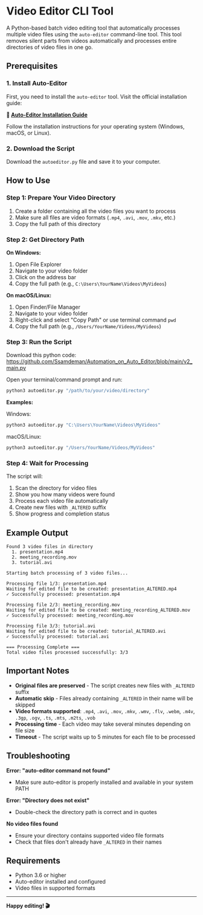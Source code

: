 # Video Editor CLI Tool

A Python-based batch video editing tool that automatically processes multiple video files using the `auto-editor` command-line tool. This tool removes silent parts from videos automatically and processes entire directories of video files in one go.

## Prerequisites

### 1. Install Auto-Editor

First, you need to install the `auto-editor` tool. Visit the official installation guide:

**🔗 [Auto-Editor Installation Guide](https://github.com/WyattBlue/auto-editor)**

Follow the installation instructions for your operating system (Windows, macOS, or Linux).

### 2. Download the Script

Download the `autoeditor.py` file and save it to your computer.

## How to Use

### Step 1: Prepare Your Video Directory

1. Create a folder containing all the video files you want to process
2. Make sure all files are video formats (`.mp4`, `.avi`, `.mov`, `.mkv`, etc.)
3. Copy the full path of this directory

### Step 2: Get Directory Path

**On Windows:**
1. Open File Explorer
2. Navigate to your video folder
3. Click on the address bar
4. Copy the full path (e.g., `C:\Users\YourName\Videos\MyVideos`)

**On macOS/Linux:**
1. Open Finder/File Manager
2. Navigate to your video folder
3. Right-click and select "Copy Path" or use terminal command `pwd`
4. Copy the full path (e.g., `/Users/YourName/Videos/MyVideos`)

### Step 3: Run the Script

Download this python code: https://github.com/Ssamdeman/Automation_on_Auto_Editor/blob/main/v2_main.py

Open your terminal/command prompt and run:

```bash
python3 autoeditor.py "/path/to/your/video/directory"
```

**Examples:**

Windows:
```bash
python3 autoeditor.py "C:\Users\YourName\Videos\MyVideos"
```

macOS/Linux:
```bash
python3 autoeditor.py "/Users/YourName/Videos/MyVideos"
```

### Step 4: Wait for Processing

The script will:
1. Scan the directory for video files
2. Show you how many videos were found
3. Process each video file automatically
4. Create new files with `_ALTERED` suffix
5. Show progress and completion status

## Example Output

```
Found 3 video files in directory
  1. presentation.mp4
  2. meeting_recording.mov
  3. tutorial.avi

Starting batch processing of 3 video files...

Processing file 1/3: presentation.mp4
Waiting for edited file to be created: presentation_ALTERED.mp4
✓ Successfully processed: presentation.mp4

Processing file 2/3: meeting_recording.mov
Waiting for edited file to be created: meeting_recording_ALTERED.mov
✓ Successfully processed: meeting_recording.mov

Processing file 3/3: tutorial.avi
Waiting for edited file to be created: tutorial_ALTERED.avi
✓ Successfully processed: tutorial.avi

=== Processing Complete ===
Total video files processed successfully: 3/3
```

## Important Notes

- **Original files are preserved** - The script creates new files with `_ALTERED` suffix
- **Automatic skip** - Files already containing `_ALTERED` in their name will be skipped
- **Video formats supported**: `.mp4`, `.avi`, `.mov`, `.mkv`, `.wmv`, `.flv`, `.webm`, `.m4v`, `.3gp`, `.ogv`, `.ts`, `.mts`, `.m2ts`, `.vob`
- **Processing time** - Each video may take several minutes depending on file size
- **Timeout** - The script waits up to 5 minutes for each file to be processed

## Troubleshooting

**Error: "auto-editor command not found"**
- Make sure auto-editor is properly installed and available in your system PATH

**Error: "Directory does not exist"**
- Double-check the directory path is correct and in quotes

**No video files found**
- Ensure your directory contains supported video file formats
- Check that files don't already have `_ALTERED` in their names

## Requirements

- Python 3.6 or higher
- Auto-editor installed and configured
- Video files in supported formats

---

**Happy editing! 🎬**
